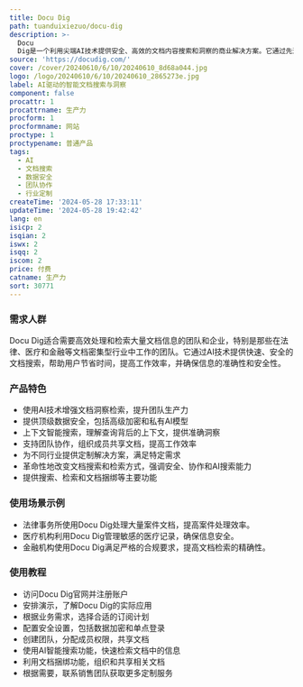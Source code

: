 ```yaml
---
title: Docu Dig
path: tuanduixiezuo/docu-dig
description: >-
  Docu
  Dig是一个利用尖端AI技术提供安全、高效的文档内容搜索和洞察的商业解决方案。它通过先进的加密技术保护数据安全，提供上下文智能搜索，与传统搜索方法相比，能够提供更准确的文档洞察，提高团队效率，并改善信息获取。此外，它还支持团队协作，允许团队成员在共享文档上协作，提高工作效率。适用于需要处理大量文档的行业，如法律、医疗和金融领域。
source: 'https://docudig.com/'
cover: /cover/20240610/6/10/20240610_8d68a044.jpg
logo: /logo/20240610/6/10/20240610_2865273e.jpg
label: AI驱动的智能文档搜索与洞察
component: false
procattr: 1
procattrname: 生产力
procform: 1
procformname: 网站
proctype: 1
proctypename: 普通产品
tags:
  - AI
  - 文档搜索
  - 数据安全
  - 团队协作
  - 行业定制
createTime: '2024-05-28 17:33:11'
updateTime: '2024-05-28 19:42:42'
lang: en
isicp: 2
isqian: 2
iswx: 2
isqq: 2
iscom: 2
price: 付费
catname: 生产力
sort: 30771
---
```




### 需求人群
Docu Dig适合需要高效处理和检索大量文档信息的团队和企业，特别是那些在法律、医疗和金融等文档密集型行业中工作的团队。它通过AI技术提供快速、安全的文档搜索，帮助用户节省时间，提高工作效率，并确保信息的准确性和安全性。

### 产品特色
* 使用AI技术增强文档洞察检索，提升团队生产力
* 提供顶级数据安全，包括高级加密和私有AI模型
* 上下文智能搜索，理解查询背后的上下文，提供准确洞察
* 支持团队协作，组织成员共享文档，提高工作效率
* 为不同行业提供定制解决方案，满足特定需求
* 革命性地改变文档搜索和检索方式，强调安全、协作和AI搜索能力
* 提供搜索、检索和文档捆绑等主要功能

### 使用场景示例
* 法律事务所使用Docu Dig处理大量案件文档，提高案件处理效率。
* 医疗机构利用Docu Dig管理敏感的医疗记录，确保信息安全。
* 金融机构使用Docu Dig满足严格的合规要求，提高文档检索的精确性。

### 使用教程
* 访问Docu Dig官网并注册账户
* 安排演示，了解Docu Dig的实际应用
* 根据业务需求，选择合适的订阅计划
* 配置安全设置，包括数据加密和单点登录
* 创建团队，分配成员权限，共享文档
* 使用AI智能搜索功能，快速检索文档中的信息
* 利用文档捆绑功能，组织和共享相关文档
* 根据需要，联系销售团队获取更多定制服务

  
